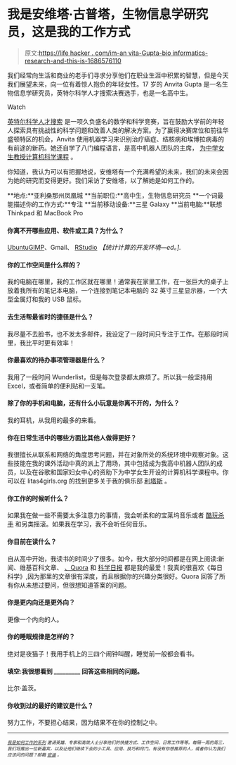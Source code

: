 # 我是安维塔·古普塔，生物信息学研究员，这是我的工作方式

> 原文:[https://life hacker . com/im-an vita-Gupta-bio informatics-research-and-this-is-1686576110](https://lifehacker.com/im-anvita-gupta-bioinformatics-researcher-and-this-is-1686576110)

我们经常向生活和商业的老手们寻求分享他们在职业生涯中积累的智慧，但是今天我们展望未来，向一位有着惊人抱负的年轻女性。17 岁的 Anvita Gupta 是一名生物信息学研究员，英特尔科学人才搜索决赛选手，也是一名高中生。

Watch

[英特尔科学人才搜索](https://student.societyforscience.org/intel-sts) 是一项久负盛名的数学和科学竞赛，旨在鼓励大学前的年轻人探索具有挑战性的科学问题和改善人类的解决方案。为了赢得决赛席位和前往华盛顿特区的机会，Anvita 使用机器学习来识别治疗癌症、结核病和埃博拉病毒的有前途的新药。她还自学了八门编程语言，是高中机器人团队的主席， [为中学女生教授计算机科学课程](http://www.litas4girls.org) 。

你知道，我认为可以有把握地说，安维塔有一个充满希望的未来，我们的未来会因为她的研究而变得更好。我们采访了安维塔，以了解她是如何工作的。

**地点:**亚利桑那州凤凰城
**当前职位:**高中生，生物信息研究员
**一个词最能描述你的工作方式:**专注
**当前移动设备:**三星 Galaxy
**当前电脑:**联想 Thinkpad 和 MacBook Pro

#### 你离不开哪些应用、软件或工具？为什么？

[Ubuntu](https://lifehacker.com/ubuntu-vs-mint-which-linux-distro-is-better-for-begin-5993297)[GIMP](http://lifehacker.com/five-best-photoshop-alternatives-1483312519)、Gmail、 [RStudio](http://www.rstudio.com/) *【统计计算的开发环境—ed。].*

#### 你的工作空间是什么样的？

我的电脑在哪里，我的工作区就在哪里！通常我在家里工作，在一张巨大的桌子上放着我所有的笔记本电脑，一个连接到笔记本电脑的 32 英寸三星显示器，一个大型金属灯和我的 USB 鼠标。

#### 去生活帮最省时的捷径是什么？

我尽量不去脸书，也不发太多邮件，我设定了一段时间只专注于工作。在那段时间里，我比平时更有效率！

#### 你最喜欢的待办事项管理器是什么？

我用了一段时间 Wunderlist，但是每次登录都太麻烦了。所以我一般坚持用 Excel，或者简单的便利贴和一支笔。

#### 除了你的手机和电脑，还有什么小玩意是你离不开的，为什么？

我的耳机，从我用的最多的来看。

#### 你在日常生活中的哪些方面比其他人做得更好？

我很擅长从联系和网络的角度思考问题，并在对象所处的系统环境中观察对象。这些技能在我的课外活动中真的派上了用场，其中包括成为我高中机器人团队的成员，以及在谷歌和国家妇女中心的资助下为中学女生开设的计算机科学课程中。你可以在 litas4girls.org 的找到更多关于我的俱乐部 [利塔斯](http://www.litas4girls.org/) 。

#### 你工作的时候听什么？

如果我在做一些不需要太多注意力的事情，我会听柔和的宝莱坞音乐或者 [酷玩](http://www.coldplay.com/)[杀手](http://www.thekillersmusic.com/) 和另类摇滚。如果我在学习，我不会听任何音乐。

#### 你目前在读什么？

自从高中开始，我读书的时间少了很多。如今，我大部分时间都是在网上阅读:新闻、维基百科文章、 [、Quora](http://www.quora.com/) 和 [科学日报](http://www.sciencedaily.com/) 都是我的最爱！我真的很喜欢《每日科学》,因为那里的文章很有深度，而且根据你的兴趣分类很好。Quora 回答了所有你从未想过要问，但很想知道答案的问题。

#### 你是更内向还是更外向？

更像一个内向的人。

#### 你的睡眠规律是怎样的？

绝对是夜猫子！我用手机上的三四个闹钟叫醒，睡觉前一般都会看书。

#### 填空:我很想看到 _________ 回答这些相同的问题。

比尔·盖茨。

#### 你收到过的最好的建议是什么？

努力工作，不要担心结果，因为结果不在你的控制之中。

* * *

*<small></small>*<small>[*<small>我是如何工作的系列</small>*](http://lifehacker.com/how-i-work/) *<small>邀请英雄、专家和高效人士分享他们的快捷方式、工作空间、日常工作等等。每隔一周的周三，我们将推出一位新嘉宾，以及让他们继续下去的小工具、应用、技巧和窍门。有没有你想推荐的人，或者你认为我们应该问的问题？邮箱</small>* [*<small>安迪</small>*](mailto:andy@lifehacker.com) <small>*。*</small></small>

<small></small>